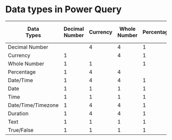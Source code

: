 # Data types in Power Query
| Data<br/>Types         | Decimal<br/>Number | Currency | Whole<br/>Number | Percentage | Date/<br/>Time | Date | Time | Date/<br/>Time/<br/>Timezone | Duration | Text | True/False |
|--------------------|----------------|----------|--------------|------------|-----------|------|------|--------------------|----------|------|------------|
| Decimal Number     |                | 4        | 4            | 1          | 1         | 4    | 2    | 3                  | 1        | 1    | 1          |
| Currency           | 1              |          | 4            | 1          | 1         | 4    | 2    | 3                  | 1        | 1    | 1          |
| Whole Number       | 1              | 1        |              | 1          | 1         | 11   | 2    | 3                  | 1        | 1    | 1          |
| Percentage         | 1              | 4        | 4            |            | 1         | 1    | 2    | 3                  | 1        | 1    | 1          |
| Date/Time          | 1              | 4        | 4            | 1          |           | 4    | 4    | 3                  | 2        | 1    | 2          |
| Date               | 1              | 1        | 1            | 1          | 1         |      | 2    | 3                  | 2        | 1    | 2          |
| Time               | 1              | 1        | 1            | 1          | 3         | 2    |      | 3                  | 2        | 1    | 2          |
| Date/Time/Timezone | 1              | 4        | 4            | 1          | 4         | 4    | 4    |                    | 2        | 1    | 2          |
| Duration           | 1              | 4        | 4            | 1          | 2         | 2    | 2    | 2                  |          | 1    | 2          |
| Text               | 1              | 1        | 1            | 1          | 1         | 1    | 1    | 1                  | 1        |      | 1          |
| True/False         | 1              | 1        | 1            | 1          | 2         | 2    | 2    | 2                  | 2        | 1    |            |